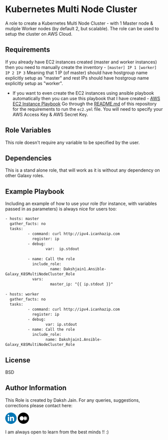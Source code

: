 Kubernetes Multi Node Cluster 
=========

A role to create a Kubernetes Multi Node Cluster - with 1 Master node & mutiple Worker nodes (by default 2, but scalable). The role can be used to setup the cluster on AWS Cloud.

Requirements
------------

If you already have EC2 instances created (master and worker instances) then you need to manually create the inventory - 
`
[master]
IP 1
[worker]
IP 2
IP 3
`
Meaning that 1 IP (of master) should have hostgroup name explicitly setup as "master" and rest IPs should have hostgroup name explicitly setup as "worker".

* If you want to even create the EC2 instances using ansible playbook automatically then you can use this playbook that I have created -
[AWS EC2 Instance Playbook](https://github.com/Dakshjain1/DevOps_Project_Files/tree/main/playbook_k8sMultiNodeCluster)
Go through the [README.md](https://github.com/Dakshjain1/DevOps_Project_Files/blob/main/README.md) of this repository for the requirements to run the `ec2.yml` file.
You will need to specify your AWS Access Key & AWS Secret Key.

Role Variables
--------------

This role doesn't require any variable to be specified by the user.

Dependencies
------------

This is a stand alone role, that will work as it is without any dependency on other Galaxy roles.

Example Playbook
----------------

Including an example of how to use your role (for instance, with variables passed in as parameters) is always nice for users too:

```
- hosts: master
  gather_facts: no
  tasks:
          - command: curl http://ipv4.icanhazip.com
            register: ip
          - debug:
                  var:  ip.stdout

          - name: Call the role
            include_role:
                    name: Dakshjain1.Ansible-Galaxy_K8SMultiNodeCluster_Role
            vars:
                    master_ip: "{{ ip.stdout }}"

- hosts: worker
  gather_facts: no
  tasks:
          - command: curl http://ipv4.icanhazip.com
            register: ip
          - debug:
                  var: ip.stdout
          - name: Call the role
            include_role:
                  name: Dakshjain1.Ansible-Galaxy_K8SMultiNodeCluster_Role

```

License
-------

BSD

Author Information
------------------

This Role is created by Daksh Jain.
For any queries, suggestions, corrections please contact here:

[![Daksh Jain LinkedIn](https://github.com/Dakshjain1/photo/raw/master/linkedin.png)](https://www.linkedin.com/in/dakshjain09/)  [![Daksh Jain Medium](https://github.com/Dakshjain1/photo/raw/master/medium.png)](https://daksh-jain00.medium.com/)

I am always open to learn from the best minds !! :)
